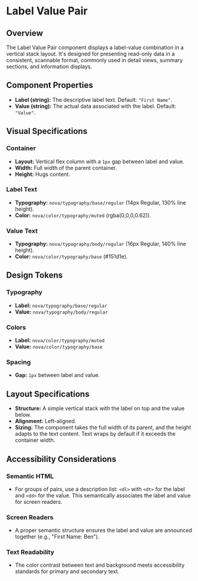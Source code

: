 # Label Value Pair

## Overview
The Label Value Pair component displays a label-value combination in a vertical stack layout. It's designed for presenting read-only data in a consistent, scannable format, commonly used in detail views, summary sections, and information displays.

## Component Properties
- **Label (string):** The descriptive label text. Default: `"First Name"`.
- **Value (string):** The actual data associated with the label. Default: `"Value"`.

## Visual Specifications

### Container
- **Layout:** Vertical flex column with a `1px` gap between label and value.
- **Width:** Full width of the parent container.
- **Height:** Hugs content.

### Label Text
- **Typography:** `nova/typography/base/regular` (14px Regular, 130% line height).
- **Color:** `nova/color/typography/muted` (rgba(0,0,0,0.62)).

### Value Text
- **Typography:** `nova/typography/body/regular` (16px Regular, 140% line height).
- **Color:** `nova/color/typography/base` (#151d1e).

## Design Tokens

### Typography
- **Label:** `nova/typography/base/regular`
- **Value:** `nova/typography/body/regular`

### Colors
- **Label:** `nova/color/typography/muted`
- **Value:** `nova/color/typography/base`

### Spacing
- **Gap:** `1px` between label and value.

## Layout Specifications
- **Structure:** A simple vertical stack with the label on top and the value below.
- **Alignment:** Left-aligned.
- **Sizing:** The component takes the full width of its parent, and the height adapts to the text content. Text wraps by default if it exceeds the container width.

## Accessibility Considerations

### Semantic HTML
- For groups of pairs, use a description list: `<dl>` with `<dt>` for the label and `<dd>` for the value. This semantically associates the label and value for screen readers.

### Screen Readers
- A proper semantic structure ensures the label and value are announced together (e.g., "First Name: Ben").

### Text Readability
- The color contrast between text and background meets accessibility standards for primary and secondary text.